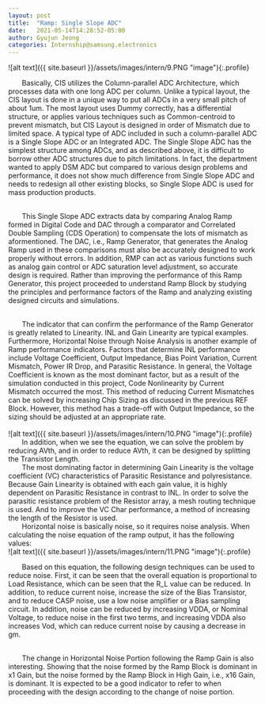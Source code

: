 ```yaml
---
layout: post
title:  "Ramp: Single Slope ADC"
date:   2021-05-14T14:28:52-05:00
author: Gyujun Jeong
categories: Internship@samsung.electronics
---
```

![alt text]({{ site.baseurl }}/assets/images/intern/9.PNG "image"){:.profile}

&nbsp; &nbsp; &nbsp; &nbsp;Basically, CIS utilizes the Column-parallel ADC Architecture, which processes data with one long ADC per column. Unlike a typical layout, the CIS layout is done in a unique way to put all ADCs in a very small pitch of about 1um. The most layout uses Dummy correctly, has a differential structure, or applies various techniques such as Common-centroid to prevent mismatch, but CIS Layout is designed in order of Mismatch due to limited space. A typical type of ADC included in such a column-parallel ADC is a Single Slope ADC or an Integrated ADC. The Single Slope ADC has the simplest structure among ADCs, and as described above, it is difficult to borrow other ADC structures due to pitch limitations. In fact, the department wanted to apply DSM ADC but compared to various design problems and performance, it does not show much difference from Single Slope ADC and needs to redesign all other existing blocks, so Single Slope ADC is used for mass production products.
<br><br>

&nbsp; &nbsp; &nbsp; &nbsp;This Single Slope ADC extracts data by comparing Analog Ramp formed in Digital Code and DAC through a comparator and Correlated Double Sampling (CDS Operation) to compensate the lots of mismatch as aformentioned. The DAC, i.e., Ramp Generator, that generates the Analog Ramp used in these comparisons must also be accurately designed to work properly without errors. In addition, RMP can act as various functions such as analog gain control or ADC saturation level adjustment, so accurate design is required. Rather than improving the performance of this Ramp Generator, this project proceeded to understand Ramp Block by studying the principles and performance factors of the Ramp and analyzing existing designed circuits and simulations.

<br>
&nbsp; &nbsp; &nbsp; &nbsp;The indicator that can confirm the performance of the Ramp Generator is greatly related to Linearity. INL and Gain Linearity are typical examples. Furthermore, Horizontal Noise through Noise Analysis is another example of Ramp performance indicators. Factors that determine INL performance include Voltage Coefficient, Output Impedance, Bias Point Variation, Current Mismatch, Power IR Drop, and Parasitic Resistance. In general, the Voltage Coefficient is known as the most dominant factor, but as a result of the simulation conducted in this project, Code Nonlinearity by Current Mismatch occurred the most. This method of reducing Current Mismatches can be solved by increasing Chip Sizing as discussed in the previous REF Block. However, this method has a trade-off with Output Impedance, so the sizing should be adjusted at an appropriate rate.
<br><br>
![alt text]({{ site.baseurl }}/assets/images/intern/10.PNG "image"){:.profile}
<br>&nbsp; &nbsp; &nbsp; &nbsp;In addition, when we see the equation, we can solve the problem by reducing AVth, and in order to reduce AVth, it can be designed by splitting the Transistor Length.

<br>
&nbsp; &nbsp; &nbsp; &nbsp;The most dominating factor in determining Gain Linearity is the voltage coefficient (VC) characteristics of Parasitic Resistance and polyresistance. Because Gain Linearity is obtained with each gain value, it is highly dependent on Parasitic Resistance in contrast to INL. In order to solve the parasitic resistance problem of the Resistor array, a mesh routing technique is used. And to improve the VC Char performance, a method of increasing the length of the Resistor is used.

<br>
&nbsp; &nbsp; &nbsp; &nbsp;Horizontal noise is basically noise, so it requires noise analysis. When calculating the noise equation of the ramp output, it has the following values:<br>
![alt text]({{ site.baseurl }}/assets/images/intern/11.PNG "image"){:.profile}<br>

&nbsp; &nbsp; &nbsp; &nbsp;Based on this equation, the following design techniques can be used to reduce noise. First, it can be seen that the overall equation is proportional to Load Resistance, which can be seen that the R_L value can be reduced. In addition, to reduce current noise, increase the size of the Bias Transistor, and to reduce CASP noise, use a low noise amplifier or a Bias sampling circuit. In addition, noise can be reduced by increasing VDDA, or Nominal Voltage, to reduce noise in the first two terms, and increasing VDDA also increases Vod, which can reduce current noise by causing a decrease in gm.

<br>
&nbsp; &nbsp; &nbsp; &nbsp;The change in Horizontal Noise Portion following the Ramp Gain is also interesting. Showing that the noise formed by the Ramp Block is dominant in x1 Gain, but the noise formed by the Ramp Block in High Gain, i.e., x16 Gain, is dominant. It is expected to be a good indicator to refer to when proceeding with the design according to the change of noise portion.
